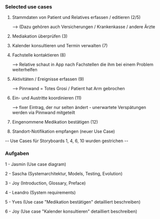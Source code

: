 ### Selected use cases

1. Stammdaten von Patient und Relatives erfassen / editieren (2/5) 

   --> (Dazu gehören auch Versicherungen / Krankenkasse / andere Ärzte

2. Mediakation überprüfen (3)


3. Kalender konsultieren und Termin verwalten (7)


4. Fachstelle kontaktieren (8) 

   --> Relative schaut in App nach Fachstellen die ihm bei einem Problem weiterhelfen

5. Aktivitäten / Ereignisse erfassen (9)

   --> Pinnwand = Totes Grosi / Patient hat Arm gebrochen

6. Ein- und Austritte koordinieren (11)

   --> fixer Eintrag, der nur selten ändert - unerwartete Verspätungen werden via Pinnwand mitgeteilt

7. Eingenommene Medikation bestätigen (12)


8. Standort-Notifikation empfangen (neuer Use Case)


-- Use Cases für Storyboards 1, 4, 6, 10 wurden gestrichen -- 


### Aufgaben

1 - Jasmin (Use case diagram)

2 - Sascha (Systemarchitektur, Models, Testing, Evolution)

3 - Joy (Introduction, Glossary, Preface)

4 - Leandro (System requirements)

5 - Yves (Use case "Medikation bestätigen" detailliert beschreiben)

6 - Joy (Use case "Kalender konsultieren" detailliert beschreiben)
